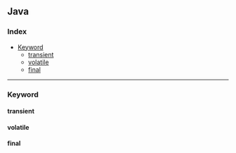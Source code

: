 ## Java
### Index
- [Keyword](#Keyword)
    - [transient](#transient)
    - [volatile](#volatile)
    - [final](#final)

--------
### Keyword
#### transient
#### volatile
#### final

